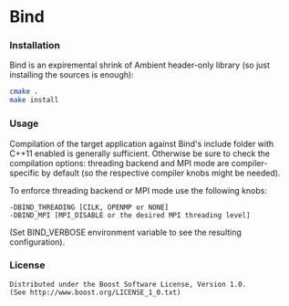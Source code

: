 Bind
=======

### Installation
Bind is an expiremental shrink of Ambient header-only library (so just installing the sources is enough):  
```sh
cmake .  
make install
```

### Usage
Compilation of the target application against Bind's include folder with C++11 enabled is generally sufficient. Otherwise be sure to check the compilation options: threading backend and MPI mode are compiler-specific by default (so the respective compiler knobs might be needed). 

To enforce threading backend or MPI mode use the following knobs:

    -DBIND_THREADING [CILK, OPENMP or NONE]  
    -DBIND_MPI [MPI_DISABLE or the desired MPI threading level]

(Set BIND_VERBOSE environment variable to see the resulting configuration).

### License
    Distributed under the Boost Software License, Version 1.0.  
    (See http://www.boost.org/LICENSE_1_0.txt)
